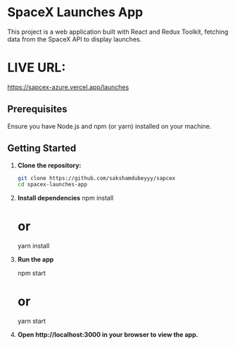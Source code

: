 # SpaceX Launches App

This project is a web application built with React and Redux Toolkit, fetching data from the SpaceX API to display launches.

# LIVE URL:

https://sapcex-azure.vercel.app/launches

## Prerequisites

Ensure you have Node.js and npm (or yarn) installed on your machine.

## Getting Started

1. **Clone the repository:**

   ```bash
   git clone https://github.com/sakshamdubeyyy/sapcex
   cd spacex-launches-app

2. **Install dependencies**
    npm install
    # or
    yarn install

3. **Run the app**

    npm start
    # or
    yarn start

4. **Open http://localhost:3000 in your browser to view the app.**
